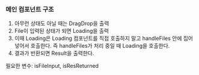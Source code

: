 ### 메인 컴포넌트 구조

1. 아무런 상태도 아닐 때는 DragDrop을 출력
2. File이 입력된 상태가 되면 Loading을 출력
3. 이때 Loading은 Loading 컴포넌트를 직접 호출하지 말고 handleFiles 안에 집어넣어서 호출한다. 즉 handleFiles가 처리 중일 때 Loading을 호출한다.
4. 결과가 반환되면 Result을 출력한다.

필요한 변수: isFileInput, isResReturned
